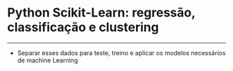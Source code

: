 # Python Scikit-Learn: regressão, classificação e clustering
----

- Separar esses dados para teste, treino e aplicar os modelos necessários de machine Learning 

